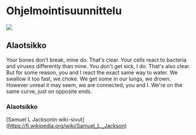 # Ohjelmointisuunnittelu

![](http://www.indiewire.com/wp-content/uploads/2014/02/samuel-l-jackson.jpg)

## Alaotsikko

Your bones don't break, mine do. That's clear. Your cells react to bacteria and viruses differently than mine. You don't get sick, I do. That's also clear. But for some reason, you and I react the exact same way to water. We swallow it too fast, we choke. We get some in our lungs, we drown. However unreal it may seem, we are connected, you and I. We're on the same curve, just on opposite ends.

### Alaotsikko

[Samuel L Jacksonin wiki-sivut] (https://fi.wikipedia.org/wiki/Samuel_L._Jackson)
